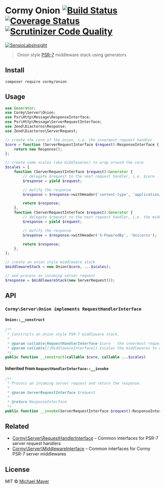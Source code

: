 # Cormy Onion [![Build Status](https://travis-ci.org/cormy/onion.svg?branch=master)](https://travis-ci.org/cormy/onion) [![Coverage Status](https://coveralls.io/repos/cormy/onion/badge.svg?branch=master&service=github)](https://coveralls.io/github/cormy/onion?branch=master) [![Scrutinizer Code Quality](https://scrutinizer-ci.com/g/cormy/onion/badges/quality-score.png?b=master)](https://scrutinizer-ci.com/g/cormy/onion/?branch=master)

[![SensioLabsInsight](https://insight.sensiolabs.com/projects/47e283f3-2eaf-4816-b75a-558dd0802bdd/big.png)](https://insight.sensiolabs.com/projects/47e283f3-2eaf-4816-b75a-558dd0802bdd)

> Onion style [PSR-7](http://www.php-fig.org/psr/psr-7) middleware stack using generators


## Install

```
composer require cormy/onion
```


## Usage

```php
use Generator;
use Cormy\Server\Onion;
use Psr\Http\Message\ResponseInterface;
use Psr\Http\Message\ServerRequestInterface;
use Zend\Diactoros\Response;
use Zend\Diactoros\ServerRequest;

// create the core of the onion, i.e. the innermost request handler
$core = function (ServerRequestInterface $request):ResponseInterface {
    return new Response();
};

// create some scales (aka middlewares) to wrap around the core
$scales = [
    function (ServerRequestInterface $request):Generator {
        // delegate $request to the next request handler, i.e. $core
        $response = yield $request;

        // mofify the response
        $response = $response->withHeader('content-type', 'application/json; charset=utf-8');

        return $response;
    },
    function (ServerRequestInterface $request):Generator {
        // delegate $request to the next request handler, i.e. the middleware right above
        $response = yield $request;

        // mofify the response
        $response = $response->withHeader('X-PoweredBy', 'Unicorns');

        return $response;
    },
];

// create an onion style middleware stack
$middlewareStack = new Onion($core, ...$scales);

// and process an incoming server request
$response = $middlewareStack(new ServerRequest());
```


## API

### `Cormy\Server\Onion implements RequestHandlerInterface`

#### `Onion::__construct`

```php
/**
 * Constructs an onion style PSR-7 middleware stack.
 *
 * @param callable|RequestHandlerInterface $core   the innermost request handler
 * @param callable[]|MiddlewareInterface[] $scales the middlewares to wrap around the core
 */
public function __construct(callable $core, callable ...$scales)
```

#### Inherited from `RequestHandlerInterface::__invoke`

```php
/**
 * Process an incoming server request and return the response.
 *
 * @param ServerRequestInterface $request
 *
 * @return ResponseInterface
 */
public function __invoke(ServerRequestInterface $request):ResponseInterface
```


## Related

* [Cormy\Server\RequestHandlerInterface](https://github.com/cormy/server-request-handler) – Common interfaces for PSR-7 server request handlers
* [Cormy\Server\MiddlewareInterface](https://github.com/cormy/server-middleware) – Common interfaces for Cormy PSR-7 server middlewares

## License

MIT © [Michael Mayer](http://schnittstabil.de)

